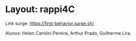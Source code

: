 # Layout: rappi4C



Link surge: https://first-behavior.surge.sh/


Alunos: Helen Carolini Pereira,
        Arthur Prado,
        Guilherme Lira.
